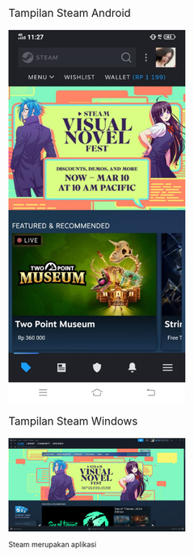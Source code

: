 <p style="font-size:150%;">Tampilan Steam Android</p>
<img src="steamandroid.jpg" width="350">
<p style="font-size:150%;">Tampilan Steam Windows</p>
<img src="steamwindows.png" width="350">

<p>Steam merupakan aplikasi 